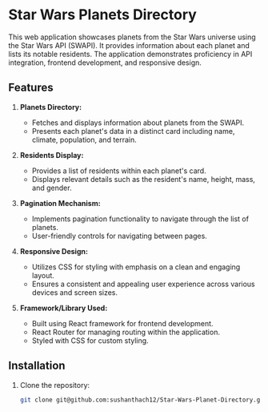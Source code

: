 # Star Wars Planets Directory

This web application showcases planets from the Star Wars universe using the Star Wars API (SWAPI). It provides information about each planet and lists its notable residents. The application demonstrates proficiency in API integration, frontend development, and responsive design.

## Features

1. **Planets Directory:**
   - Fetches and displays information about planets from the SWAPI.
   - Presents each planet's data in a distinct card including name, climate, population, and terrain.

2. **Residents Display:**
   - Provides a list of residents within each planet's card.
   - Displays relevant details such as the resident's name, height, mass, and gender.

3. **Pagination Mechanism:**
   - Implements pagination functionality to navigate through the list of planets.
   - User-friendly controls for navigating between pages.

4. **Responsive Design:**
   - Utilizes CSS for styling with emphasis on a clean and engaging layout.
   - Ensures a consistent and appealing user experience across various devices and screen sizes.

5. **Framework/Library Used:**
   - Built using React framework for frontend development.
   - React Router for managing routing within the application.
   - Styled with CSS for custom styling.

## Installation

1. Clone the repository:

   ```bash
   git clone git@github.com:sushanthach12/Star-Wars-Planet-Directory.git